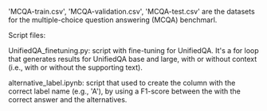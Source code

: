 'MCQA-train.csv', 'MCQA-validation.csv', 'MCQA-test.csv' are the datasets for the multiple-choice question answering (MCQA) benchmarl.

Script files:

UnifiedQA_finetuning.py: script with fine-tuning for UnifiedQA. It's a for loop that generates results for UnifiedQA base and large, with or without context (i.e., with or without the supporting text).  

alternative_label.ipynb: script that used to create the column with the correct label name (e.g., 'A'), by using a F1-score between the with the correct answer and the alternatives.

